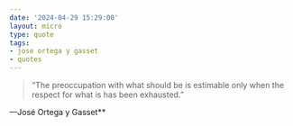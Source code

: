 ```yaml
---
date: '2024-04-29 15:29:00'
layout: micro
type: quote
tags:
- jose ortega y gasset
- quotes
---
```


> “The preoccupation with what should be is estimable only when the respect for what is has been exhausted.”

—José Ortega y Gasset**

